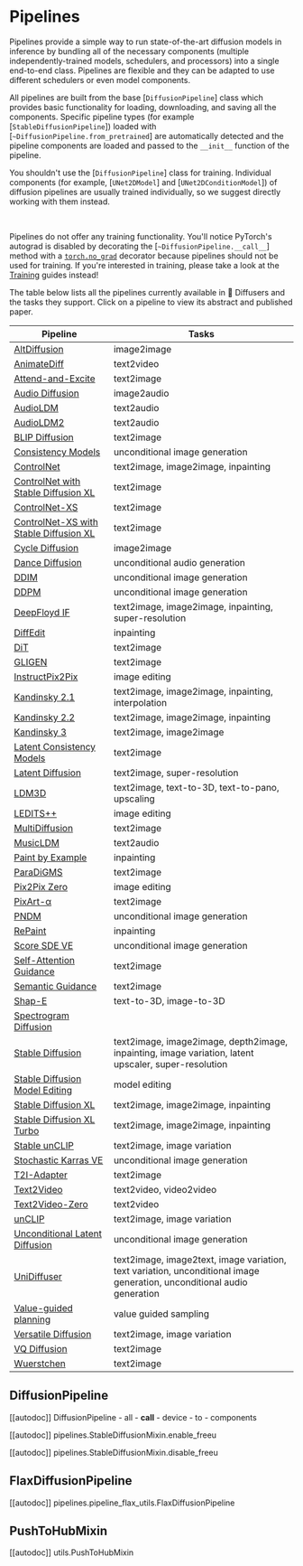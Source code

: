 <!--Copyright 2024 The HuggingFace Team. All rights reserved.

Licensed under the Apache License, Version 2.0 (the "License"); you may not use this file except in compliance with
the License. You may obtain a copy of the License at

http://www.apache.org/licenses/LICENSE-2.0

Unless required by applicable law or agreed to in writing, software distributed under the License is distributed on
an "AS IS" BASIS, WITHOUT WARRANTIES OR CONDITIONS OF ANY KIND, either express or implied. See the License for the
specific language governing permissions and limitations under the License.
-->

# Pipelines

Pipelines provide a simple way to run state-of-the-art diffusion models in inference by bundling all of the necessary components (multiple independently-trained models, schedulers, and processors) into a single end-to-end class. Pipelines are flexible and they can be adapted to use different schedulers or even model components.

All pipelines are built from the base [`DiffusionPipeline`] class which provides basic functionality for loading, downloading, and saving all the components. Specific pipeline types (for example [`StableDiffusionPipeline`]) loaded with [`~DiffusionPipeline.from_pretrained`] are automatically detected and the pipeline components are loaded and passed to the `__init__` function of the pipeline.

<Tip warning={true}>

You shouldn't use the [`DiffusionPipeline`] class for training. Individual components (for example, [`UNet2DModel`] and [`UNet2DConditionModel`]) of diffusion pipelines are usually trained individually, so we suggest directly working with them instead.

<br>

Pipelines do not offer any training functionality. You'll notice PyTorch's autograd is disabled by decorating the [`~DiffusionPipeline.__call__`] method with a [`torch.no_grad`](https://pytorch.org/docs/stable/generated/torch.no_grad.html) decorator because pipelines should not be used for training. If you're interested in training, please take a look at the [Training](fort-obsidian/diffusers/docs/source/en/training/overview.md) guides instead!

</Tip>

The table below lists all the pipelines currently available in 🤗 Diffusers and the tasks they support. Click on a pipeline to view its abstract and published paper.

| Pipeline | Tasks |
|---|---|
| [AltDiffusion](alt_diffusion) | image2image |
| [AnimateDiff](animatediff.md) | text2video |
| [Attend-and-Excite](attend_and_excite.md) | text2image |
| [Audio Diffusion](audio_diffusion) | image2audio |
| [AudioLDM](audioldm.md) | text2audio |
| [AudioLDM2](audioldm2.md) | text2audio |
| [BLIP Diffusion](blip_diffusion.md) | text2image |
| [Consistency Models](consistency_models.md) | unconditional image generation |
| [ControlNet](fort-obsidian/diffusers/docs/source/en/api/pipelines/controlnet.md) | text2image, image2image, inpainting |
| [ControlNet with Stable Diffusion XL](controlnet_sdxl.md) | text2image |
| [ControlNet-XS](controlnetxs.md) | text2image |
| [ControlNet-XS with Stable Diffusion XL](controlnetxs_sdxl.md) | text2image |
| [Cycle Diffusion](cycle_diffusion) | image2image |
| [Dance Diffusion](dance_diffusion.md) | unconditional audio generation |
| [DDIM](fort-obsidian/diffusers/docs/source/en/api/pipelines/ddim.md) | unconditional image generation |
| [DDPM](fort-obsidian/diffusers/docs/source/en/api/pipelines/ddpm.md) | unconditional image generation |
| [DeepFloyd IF](deepfloyd_if.md) | text2image, image2image, inpainting, super-resolution |
| [DiffEdit](fort-obsidian/diffusers/docs/source/en/api/pipelines/diffedit.md) | inpainting |
| [DiT](dit.md) | text2image |
| [GLIGEN](gligen.md) | text2image |
| [InstructPix2Pix](pix2pix.md) | image editing |
| [Kandinsky 2.1](fort-obsidian/diffusers/docs/source/en/api/pipelines/kandinsky.md) | text2image, image2image, inpainting, interpolation |
| [Kandinsky 2.2](kandinsky_v22.md) | text2image, image2image, inpainting |
| [Kandinsky 3](kandinsky3.md) | text2image, image2image |
| [Latent Consistency Models](latent_consistency_models.md) | text2image |
| [Latent Diffusion](latent_diffusion.md) | text2image, super-resolution |
| [LDM3D](ldm3d_diffusion.md) | text2image, text-to-3D, text-to-pano, upscaling |
| [LEDITS++](ledits_pp.md) | image editing |
| [MultiDiffusion](panorama.md) | text2image |
| [MusicLDM](musicldm.md) | text2audio |
| [Paint by Example](paint_by_example.md) | inpainting |
| [ParaDiGMS](paradigms) | text2image |
| [Pix2Pix Zero](pix2pix_zero) | image editing |
| [PixArt-α](pixart.md) | text2image |
| [PNDM](pndm.md) | unconditional image generation |
| [RePaint](repaint.md) | inpainting |
| [Score SDE VE](score_sde_ve.md) | unconditional image generation |
| [Self-Attention Guidance](self_attention_guidance.md) | text2image |
| [Semantic Guidance](semantic_stable_diffusion.md) | text2image |
| [Shap-E](shap_e.md) | text-to-3D, image-to-3D |
| [Spectrogram Diffusion](spectrogram_diffusion) |  |
| [Stable Diffusion](fort-obsidian/diffusers/docs/source/en/api/pipelines/stable_diffusion/overview.md) | text2image, image2image, depth2image, inpainting, image variation, latent upscaler, super-resolution |
| [Stable Diffusion Model Editing](model_editing) | model editing |
| [Stable Diffusion XL](fort-obsidian/diffusers/docs/source/en/api/pipelines/stable_diffusion/stable_diffusion_xl.md) | text2image, image2image, inpainting |
| [Stable Diffusion XL Turbo](fort-obsidian/diffusers/docs/source/en/api/pipelines/stable_diffusion/sdxl_turbo.md) | text2image, image2image, inpainting |
| [Stable unCLIP](stable_unclip.md) | text2image, image variation |
| [Stochastic Karras VE](stochastic_karras_ve.md) | unconditional image generation |
| [T2I-Adapter](adapter.md) | text2image |
| [Text2Video](text_to_video.md) | text2video, video2video |
| [Text2Video-Zero](text_to_video_zero.md) | text2video |
| [unCLIP](unclip.md) | text2image, image variation |
| [Unconditional Latent Diffusion](latent_diffusion_uncond) | unconditional image generation |
| [UniDiffuser](unidiffuser.md) | text2image, image2text, image variation, text variation, unconditional image generation, unconditional audio generation |
| [Value-guided planning](value_guided_sampling.md) | value guided sampling |
| [Versatile Diffusion](versatile_diffusion) | text2image, image variation |
| [VQ Diffusion](vq_diffusion.md) | text2image |
| [Wuerstchen](fort-obsidian/diffusers/docs/source/en/api/pipelines/wuerstchen.md) | text2image |

## DiffusionPipeline

[[autodoc]] DiffusionPipeline
	- all
	- __call__
	- device
	- to
	- components


[[autodoc]] pipelines.StableDiffusionMixin.enable_freeu

[[autodoc]] pipelines.StableDiffusionMixin.disable_freeu

## FlaxDiffusionPipeline

[[autodoc]] pipelines.pipeline_flax_utils.FlaxDiffusionPipeline

## PushToHubMixin

[[autodoc]] utils.PushToHubMixin
